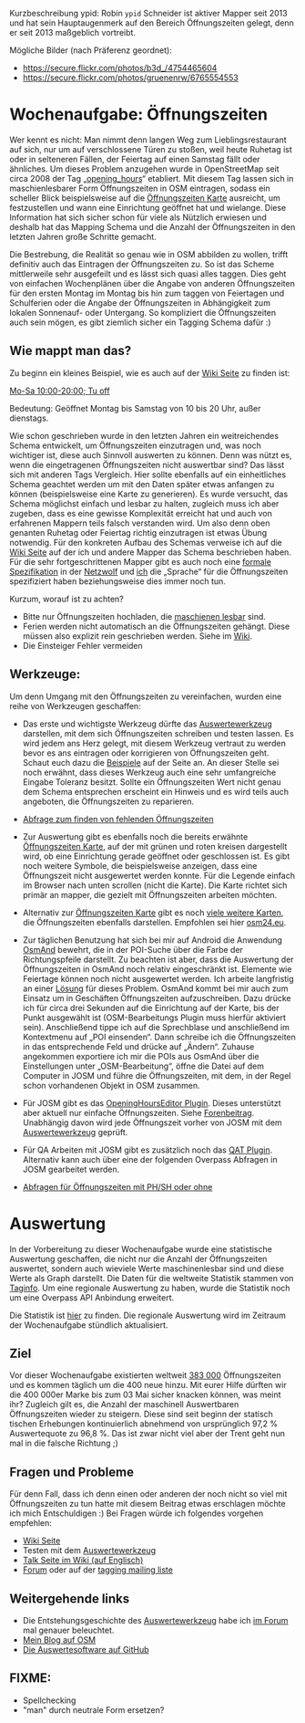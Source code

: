 Kurzbeschreibung ypid:
Robin `ypid` Schneider ist aktiver Mapper seit 2013 und hat sein Hauptaugenmerk auf den Bereich Öffnungszeiten gelegt, denn er seit 2013 maßgeblich vortreibt.

Mögliche Bilder (nach Präferenz geordnet):
* https://secure.flickr.com/photos/b3d_/4754465604
* https://secure.flickr.com/photos/gruenenrw/6765554553

# Wochenaufgabe: Öffnungszeiten

Wer kennt es nicht: Man nimmt denn langen Weg zum Lieblingsrestaurant auf sich, nur um auf verschlossene Türen zu stoßen, weil heute Ruhetag ist oder in selteneren Fällen, der Feiertag auf einen Samstag fällt oder ähnliches. Um dieses Problem anzugehen wurde in OpenStreetMap seit circa 2008 der Tag „[opening_hours]“ etabliert. Mit diesem Tag lassen sich in maschienlesbarer Form Öffnungszeiten in OSM eintragen, sodass ein scheller Blick beispielsweise auf die [Öffnungszeiten Karte] ausreicht, um festzustellen und wann eine Einrichtung geöffnet hat und wielange. Diese Information hat sich sicher schon für viele als Nützlich erwiesen und deshalb hat das Mapping Schema und die Anzahl der Öffnungszeiten in den letzten Jahren große Schritte gemacht.

Die Bestrebung, die Realität so genau wie in OSM abbilden zu wollen, trifft definitiv auch das Eintragen der Öffnungszeiten zu. So ist das Scheme mittlerweile sehr ausgefeilt und es lässt sich quasi alles taggen. Dies geht von einfachen Wochenplänen über die Angabe von anderen Öffnungszeiten für den ersten Montag im Montag bis hin zum taggen von Feiertagen und Schulferien oder die Angabe der Öffnungszeiten in Abhängigkeit zum lokalen Sonnenauf- oder Untergang. So kompliziert die Öffnungszeiten auch sein mögen, es gibt ziemlich sicher ein Tagging Schema dafür :)

## Wie mappt man das?

Zu beginn ein kleines Beispiel, wie es auch auf der [Wiki Seite](https://wiki.openstreetmap.org/wiki/DE:Key:opening_hours#Beispiele) zu finden ist:

[Mo-Sa 10:00-20:00; Tu off](http://openingh.openstreetmap.de/evaluation_tool/?EXP=Mo-Sa%2010%3A00-20%3A00%3B%20Tu%20off&DATE=1429825320000&lat=48.7769&lon=9.1844&mode=0)

Bedeutung: Geöffnet Montag bis Samstag von 10 bis 20 Uhr, außer dienstags.

Wie schon geschrieben wurde in den letzten Jahren ein weitreichendes Schema entwickelt, um Öffnungszeiten einzutragen und, was noch wichtiger ist, diese auch Sinnvoll auswerten zu können. Denn was nützt es, wenn die eingetragenen Öffnungszeiten nicht auswertbar sind? Das lässt sich mit anderen Tags Vergleich. Hier sollte ebenfalls auf ein einheitliches Schema geachtet werden um mit den Daten später etwas anfangen zu können (beispielsweise eine Karte zu generieren). Es wurde versucht, das Schema möglichst einfach und lesbar zu halten, zugleich muss ich aber zugeben, dass es eine gewisse Komplexität erreicht hat und auch von erfahrenen Mappern teils falsch verstanden wird. Um also denn oben genanten Ruhetag oder Feiertag richtig einzutragen ist etwas Übung notwendig. Für den konkreten Aufbau des Schemas verweise ich auf die [Wiki Seite](https://wiki.openstreetmap.org/wiki/DE:Key:opening_hours#Beispiele) auf der ich und andere Mapper das Schema beschrieben haben. Für die sehr fortgeschrittenen Mapper gibt es auch noch eine [formale Spezifikation](https://wiki.openstreetmap.org/w/index.php?title=Key:opening_hours/specification) in der [Netzwolf](http://www.netzwolf.info/) und [ich] die „Sprache“ für die Öffnungszeiten spezifiziert haben beziehungsweise dies immer noch tun.

Kurzum, worauf ist zu achten?

* Bitte nur Öffnungszeiten hochladen, die [maschienen lesbar][Auswertewerkzeug] sind.
* Ferien werden nicht automatisch an die Öffnungszeiten gehängt. Diese müssen also explizit rein geschrieben werden. Siehe im [Wiki](https://wiki.openstreetmap.org/wiki/DE:Key:opening_hours#Elemente).
* Die Einsteiger Fehler vermeiden

## Werkzeuge:

Um denn Umgang mit den Öffnungszeiten zu vereinfachen, wurden eine reihe von Werkzeugen geschaffen:

* Das erste und wichtigste Werkzeug dürfte das [Auswertewerkzeug] darstellen, mit dem sich Öffnungszeiten schreiben und testen lassen. Es wird jedem ans Herz gelegt, mit diesem Werkzeug vertraut zu werden bevor es ans eintragen oder korrigieren von Öffnungszeiten geht. Schaut euch dazu die [Beispiele][Auswertewerkzeug] auf der Seite an. An dieser Stelle sei noch erwähnt, dass dieses Werkzeug auch eine sehr umfangreiche Eingabe Toleranz besitzt. Sollte ein Öffnungszeiten Wert nicht genau dem Schema entsprechen erscheint ein Hinweis und es wird teils auch angeboten, die Öffnungszeiten zu reparieren.

* [Abfrage zum finden von fehlenden Öffnungszeiten](https://overpass-turbo.eu/s/8ym)

* Zur Auswertung gibt es ebenfalls noch die bereits erwähnte [Öffnungszeiten Karte], auf der mit grünen und roten kreisen dargestellt wird, ob eine Einrichtung gerade geöffnet oder geschlossen ist. Es gibt noch weitere Symbole, die beispielsweise anzeigen, dass eine Öffnungszeit nicht ausgewertet werden konnte. Für die Legende einfach im Browser nach unten scrollen (nicht die Karte). Die Karte richtet sich primär an mapper, die gezielt mit Öffnungszeiten arbeiten möchten.

* Alternativ zur [Öffnungszeiten Karte] gibt es noch [viele weitere Karten](), die Öffnungszeiten ebenfalls darstellen. Empfohlen sei hier [osm24.eu](http://www.osm24.eu).

* Zur täglichen Benutzung hat sich bei mir auf Android die Anwendung [OsmAnd](https://wiki.openstreetmap.org/wiki/DE:OsmAnd) bewehrt, die in der POI-Suche über die Farbe der Richtungspfeile darstellt. Zu beachten ist aber, dass die Auswertung der Öffnungszeiten in OsmAnd noch relativ eingeschränkt ist. Elemente wie Feiertage können noch nicht ausgewertet werden. Ich arbeite langfristig an einer [Lösung](https://github.com/ypid/ComplexAlarm#why-was-this-application-written) für dieses Problem. OsmAnd kommt bei mir auch zum Einsatz um in Geschäften Öffnungszeiten aufzuschreiben. Dazu drücke ich für circa drei Sekunden auf die Einrichtung auf der Karte, bis der Punkt ausgewählt ist (OSM-Bearbeitungs Plugin muss hierfür aktiviert sein). Anschließend tippe ich auf die Sprechblase und anschließend im Kontextmenu auf „POI einsenden“. Dann schreibe ich die Öffnungszeiten in das entsprechende Feld und drücke auf „Ändern“. Zuhause angekommen exportiere ich mir die POIs aus OsmAnd über die Einstellungen unter „OSM-Bearbeitung“, öffne die Datei auf dem Computer in JOSM und führe die Öffnungszeiten, mit dem, in der Regel schon vorhandenen Objekt in OSM zusammen.

* Für JOSM gibt es das [OpeningHoursEditor Plugin](https://wiki.openstreetmap.org/wiki/JOSM/Plugins/OpeningHoursEditor). Dieses unterstützt aber aktuell nur einfache Öffnungszeiten. Siehe [Forenbeitrag](http://forum.openstreetmap.org/viewtopic.php?pid=453663). Unabhängig davon wird jede Öffnungszeit vorher von JOSM mit dem [Auswertewerkzeug] geprüft.

* Für QA Arbeiten mit JOSM gibt es zusätzlich noch das [QAT Plugin](https://wiki.openstreetmap.org/wiki/Quality_Assurance_Tools_script). Alternativ kann auch über eine der folgenden Overpass Abfragen in JOSM gearbeitet werden.

* [Abfragen für Öffnungszeiten mit PH/SH oder ohne](http://forum.openstreetmap.org/viewtopic.php?pid=495797#p495797)

# Auswertung

In der Vorbereitung zu dieser Wochenaufgabe wurde eine statistische Auswertung geschaffen, die nicht nur die Anzahl der Öffnungszeiten auswertet, sondern auch wieviele Werte maschinenlesbar sind und diese Werte als Graph darstellt. Die Daten für die weltweite Statistik stammen von [Taginfo](https://taginfo.openstreetmap.org/). Um eine regionale Auswertung zu haben, wurde die Statistik noch um eine Overpass API Anbindung erweitert.

Die Statistik ist [hier][stats] zu finden. Die regionale Auswertung wird im Zeitraum der Wochenaufgabe stündlich aktualisiert.

## Ziel

Vor dieser Wochenaufgabe existierten weltweit [383 000][stats] Öffnungszeiten und es kommen täglich um die 400 neue hinzu. Mit eurer Hilfe dürften wir die 400 000er Marke bis zum 03 Mai sicher knacken können, was meint ihr? Zugleich gilt es, die Anzahl der maschinell Auswertbaren Öffnungszeiten wieder zu steigern. Diese sind seit beginn der statisch tischen Erhebungen kontinuierlich abnehmend von ursprünglich 97,2  % Auswertequote zu 96,8 %. Das ist zwar nicht viel aber der Trent geht nun mal in die falsche Richtung ;)

## Fragen und Probleme

Für denn Fall, dass ich denn einen oder anderen der noch nicht so viel mit Öffnungszeiten zu tun hatte mit diesem Beitrag etwas erschlagen möchte ich mich Entschuldigen :) Bei Fragen würde ich folgendes vorgehen empfehlen:

* [Wiki Seite](https://wiki.openstreetmap.org/wiki/DE:Key:opening_hours)
* Testen mit dem [Auswertewerkzeug]
* [Talk Seite im Wiki (auf Englisch)](https://wiki.openstreetmap.org/wiki/Talk:Key:opening_hours)
* [Forum](http://forum.openstreetmap.org/) oder auf der [tagging mailing liste](https://wiki.openstreetmap.org/wiki/Mailing_lists)

## Weitergehende links

* Die Entstehungsgeschichte des [Auswertewerkzeug] habe ich [im Forum](http://forum.openstreetmap.org/viewtopic.php?pid=369060#p369060) mal genauer beleuchtet.
* [Mein Blog auf OSM](https://www.openstreetmap.org/user/ypid/diary)
* [Die Auswertesoftware auf GitHub](https://github.com/ypid/opening_hours.js)

[opening_hours]: https://wiki.openstreetmap.org/wiki/Key:opening_hours
[ich]: https://wiki.openstreetmap.org/wiki/User:Ypid
[stats]: http://openingh.openstreetmap.de/stats/
[Auswertewerkzeug]: http://openingh.openstreetmap.de/evaluation_tool/
[Öffnungszeiten Karte]: http://openingh.openstreetmap.de/

## FIXME:
* Spellchecking
* "man" durch neutrale Form ersetzen?
